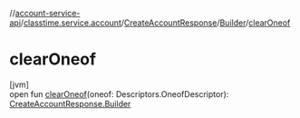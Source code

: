 //[account-service-api](../../../../index.md)/[classtime.service.account](../../index.md)/[CreateAccountResponse](../index.md)/[Builder](index.md)/[clearOneof](clear-oneof.md)

# clearOneof

[jvm]\
open fun [clearOneof](clear-oneof.md)(oneof: Descriptors.OneofDescriptor): [CreateAccountResponse.Builder](index.md)
